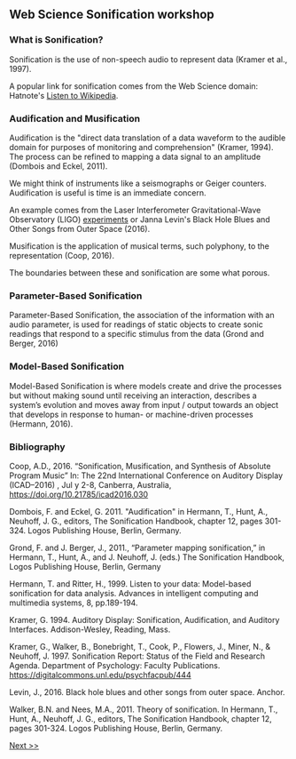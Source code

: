 ## Web Science Sonification workshop

### What is Sonification?

Sonification is the use of non-speech audio to represent data (Kramer et al., 1997). 

A popular link for sonification comes from the Web Science domain: Hatnote's [Listen to Wikipedia](http://listen.hatnote.com/). 

### Audification and Musification

Audification is the "direct data translation of a data waveform to the audible domain for purposes of monitoring and comprehension" (Kramer, 1994). The process can be refined to mapping a data signal to an amplitude (Dombois and Eckel, 2011).

We might think of instruments like a seismographs or Geiger counters. Audification is useful is time is an immediate concern.

An example comes from the Laser Interferometer Gravitational-Wave Observatory (LIGO) [experiments](https://gwosc.org/audio/) or Janna Levin's Black Hole Blues and Other Songs from Outer Space (2016).

Musification is the application of musical terms, such polyphony, to the representation (Coop, 2016). 

The boundaries between these and sonification are some what porous.  

### Parameter-Based Sonification

Parameter-Based Sonification, the association of the information with an audio parameter, is used for readings of static objects to create sonic readings that respond to a specific stimulus from the data (Grond and Berger, 2016)

### Model-Based Sonification

Model-Based Sonification is where models create and drive the processes but without making sound until receiving an interaction, describes a system’s evolution and moves away from input / output towards an object that develops in response to human- or machine-driven processes (Hermann, 2016).


### Bibliography

Coop, A.D., 2016. “Sonification, Musification, and Synthesis of Absolute Program Music” In: The 22nd International Conference on Auditory Display (ICAD–2016) , Jul y 2-8, Canberra, Australia, https://doi.org/10.21785/icad2016.030

Dombois, F. and Eckel, G. 2011. "Audification" in Hermann, T., Hunt, A., Neuhoff, J. G., editors, The Sonification Handbook, chapter 12, pages 301-324. Logos Publishing House, Berlin, Germany.

Grond, F.  and J. Berger, J., 2011., “Parameter mapping sonification,” in Hermann, T., Hunt, A., and J. Neuhoff, J. (eds.) The Sonification Handbook, Logos Publishing House, Berlin, Germany

Hermann, T. and Ritter, H., 1999. Listen to your data: Model-based sonification for data analysis. Advances in intelligent computing and multimedia systems, 8, pp.189-194.

Kramer, G. 1994. Auditory Display: Sonification, Audification, and Auditory Interfaces. Addison-Wesley, Reading, Mass. 

Kramer, G., Walker, B., Bonebright, T., Cook, P., Flowers, J., Miner, N., & Neuhoff, J. 1997. Sonification Report: Status of the Field and Research Agenda. Department of Psychology: Faculty Publications. https://digitalcommons.unl.edu/psychfacpub/444 

Levin, J., 2016. Black hole blues and other songs from outer space. Anchor.

Walker, B.N. and Nees, M.A., 2011. Theory of sonification. In Hermann, T., Hunt, A., Neuhoff, J. G., editors, The Sonification Handbook, chapter 12, pages 301-324. Logos Publishing House, Berlin, Germany.

[Next >>](listen)

